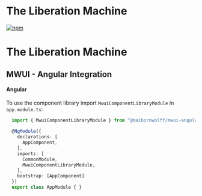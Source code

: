 # The Liberation Machine

[![npm](https://img.shields.io/npm/v/@maibornwolff/mwui-angular?color=blue)](https://www.npmjs.com/package/@maibornwolff/mwui-angular)

# The Liberation Machine

## MWUI - Angular Integration

#### Angular

To use the component library import `MwuiComponentLibraryModule` in `app.module.ts`:

```TypeScript
  import { MwuiComponentLibraryModule } from "@maibornwolff/mwui-angular/dist/mwui-component-library"
  
  @NgModule({
    declarations: [
      AppComponent,
    ],
    imports: [
      CommonModule,
      MwuiComponentLibraryModule,
    ],
    bootstrap: [AppComponent]
  })
  export class AppModule { }
```


